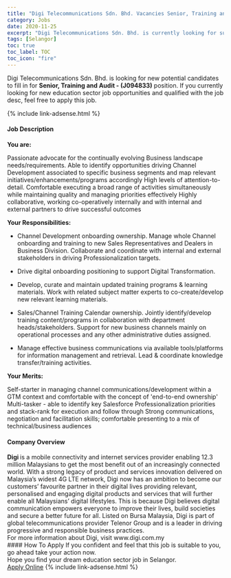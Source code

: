 ```yaml
---
title: "Digi Telecommunications Sdn. Bhd. Vacancies Senior, Training and Audit - (J094833)" 
category: Jobs 
date: 2020-11-25 
excerpt: "Digi Telecommunications Sdn. Bhd. is currently looking for suitable person to fill in the Senior, Training and Audit - (J094833) which positioned at Selangor" 
tags: [Selangor] 
toc: true 
toc_label: TOC 
toc_icon: "fire" 
--- 
```


<p>Digi Telecommunications Sdn. Bhd. is looking for new potential candidates to fill in for <b>Senior, Training and Audit - (J094833)</b> position. If you currently looking for new education sector job opportunities and qualified with the job desc, feel free to apply this job.
</p>{% include link-adsense.html %} 
 <div><div><div><h4>Job Description</h4></div></div><div><div><span><div><p><b>You are:</b></p><p>Passionate advocate for the continually evolving Business landscape needs/requirements. Able to identify opportunities driving Channel Development associated to specific business segments and map relevant initiatives/enhancements/programs accordingly High levels of attention-to-detail. Comfortable executing a broad range of activities simultaneously while maintaining quality and managing priorities effectively Highly collaborative, working co-operatively internally and with internal and external partners to drive successful outcomes</p><p><b>Your Responsibilities:</b></p><ul><li><p>Channel Development onboarding ownership. Manage whole Channel onboarding and training to new Sales Representatives and Dealers in Business Division. Collaborate and coordinate with internal and external stakeholders in driving Professionalization targets.</p></li><li><p>Drive digital onboarding positioning to support Digital Transformation.</p></li><li><p>Develop, curate and maintain updated training programs &amp; learning materials. Work with related subject matter experts to co-create/develop new relevant learning materials.</p></li><li><p>Sales/Channel Training Calendar ownership. Jointly identify/develop training content/programs in collaboration with department heads/stakeholders. Support for new business channels mainly on operational processes and any other administrative duties assigned.</p></li><li><p>Manage effective business communications via available tools/platforms for information management and retrieval. Lead &amp; coordinate knowledge transfer/training activities.</p></li></ul><p><b>Your Merits:</b></p><p>Self-starter in managing channel communications/development within a GTM context and comfortable with the concept of 'end-to-end ownership' Multi-tasker - able to identify key Salesforce Professionalization priorities and stack-rank for execution and follow through Strong communications, negotiation and facilitation skills; comfortable presenting to a mix of technical/business audiences</p></div></span></div></div></div> 
<div><div><div><h4>Company Overview</h4></div></div><div><div><span><div><div>
<strong>Digi </strong>is a mobile connectivity and internet services provider enabling 12.3 million Malaysians to get the most benefit out of an increasingly connected world. With a strong legacy of product and services innovation delivered on Malaysia&#8217;s widest 4G LTE network, Digi now has an ambition to become our customers&#8217; favourite partner in their digital lives providing relevant, personalised and engaging digital products and services that will further enable all Malaysians&#8217; digital lifestyles. This is because Digi believes digital communication empowers everyone to improve their lives, build societies and secure a better future for all. Listed on Bursa Malaysia, Digi is part of global telecommunications provider Telenor Group and is a leader in driving progressive and responsible business practices.</div>
<div>
	For more information about Digi, visit www.digi.com.my</div></div></span></div></div></div> 
#### How To Apply 
If you confident and feel that this job is suitable to you, go ahead take your action now. <br/> 
Hope you find your dream education sector job in Selangor. <br/> 
<a href="https://www.jobstreet.com.my/en/job/senior-training-and-audit-j094833-4430506?jobId=jobstreet-my-job-4430506&sectionRank=23&token=0~e0860c0d-4838-4d96-8d65-d4f9702adb83&fr=SRP%20View%20In%20New%20Ta" class="btn btn--info" target="_blank" rel="nofollow noopenner">Apply Online</a> 
{% include link-adsense.html %} 